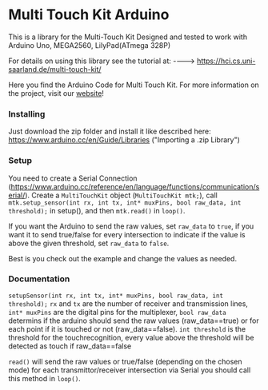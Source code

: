 # Multi Touch Kit Arduino

This is a library for the Multi-Touch Kit
Designed and tested to work with Arduino Uno, MEGA2560, LilyPad(ATmega 328P)

For details on using this library see the tutorial at:
----> https://hci.cs.uni-saarland.de/multi-touch-kit/

Here you find the Arduino Code for Multi Touch Kit.
For more information on the project, visit our [website](https://hci.cs.uni-saarland.de/multi-touch-kit/)!

### Installing

Just download the zip folder and install it like described here: https://www.arduino.cc/en/Guide/Libraries ("Importing a .zip Library")

### Setup

You need to create a Serial Connection (https://www.arduino.cc/reference/en/language/functions/communication/serial/).
Create a `MultiTouchKit` object (`MultiTouchKit mtk;`), call `mtk.setup_sensor(int rx, int tx, int* muxPins, bool raw_data, int threshold);` in setup(), and then `mtk.read()` in `loop()`.

If you want the Arduino to send the raw values, set `raw_data` to `true`, if you want it to send true/false for every intersection to indicate if the value is above the given threshold, set `raw_data` to `false`.

Best is you check out the example and change the values as needed.


### Documentation

`setupSensor(int rx, int tx, int* muxPins, bool raw_data, int threshold);`
`rx` and `tx` are the number of receiver and transmission lines, `int* muxPins` are the digital pins for the multiplexer, 
`bool raw_data` determins if the arduino should send the raw values (raw_data==true) or for each point if it is touched or not (raw_data==false).
`int threshold` is the threshold for the touchrecognition, every value above the threshold will be detected as touch if raw_data==false

`read()` will send the raw values or true/false (depending on the chosen mode) for each transmittor/receiver intersection via Serial
you should call this method in `loop()`.
